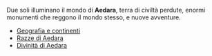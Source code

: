 Due soli illuminano il mondo di **Aedara**, terra di civiltà perdute, enormi monumenti che reggono il mondo stesso, e nuove avventure.

- [Geografia e continenti](/rpg/soli/geografia-di-aedara)
- [Razze di Aedara](/rpg/soli/razze-di-aedara)
- [Divinità di Aedara](/rpg/soli/divinita-di-aedara)